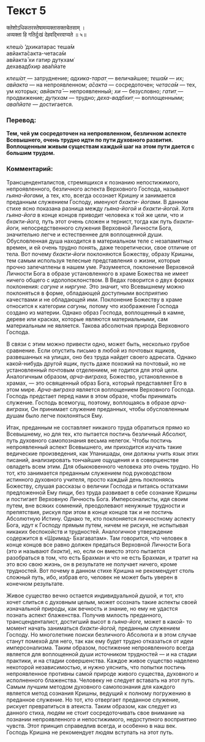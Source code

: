 # Текст 5

क्लेशोऽधिकतरस्तेषामव्यक्तासक्तचेतसाम् ।  
अव्यक्ता हि गतिर्दुःखं देहवद्भिरवाप्यते ॥ ५॥

клеш́о ’дхикатарас теша̄м  
авйакта̄сакта-четаса̄м  
авйакта̄ хи гатир дут̣кхам̇  
дехавадбхир ава̄пйате

_клеш́ат̣_ — затруднение; _адхика-тарат̣_ — величайшее; _теша̄м_ — их; _авйакта_ — на непроявленном; _а̄сакта_ — сосредоточен; _четаса̄м_ — тех, ум которых; _авйакта̄_ — непроявленный; _хи_ — безусловно; _гатит̣_ — продвижение; _дут̣кхам_ — трудно; _деха-вадбхит̣_ — воплощенными; _ава̄пйате_ — достигается.

### Перевод:

**Тем, чей ум сосредоточен на непроявленном, безличном аспекте Всевышнего, очень трудно идти по пути духовного развития. Воплощенным живым существам каждый шаг на этом пути дается с большим трудом.**

### Комментарий:

Трансценденталистов, стремящихся к познанию непостижимого, непроявленного, безличного аспекта Верховного Господа, называют _гьяна-йогами,_ а тех, кто, всегда осознает Кришну и занимается преданным служением Господу, именуют _бхакти- йогами_. В данном стихе ясно показана разница между _гьяна-йогой_ и _бхакти-йогой_. Хотя _гьяна-йога_ в конце концов приводит человека к той же цели, что и _бхакти-йога,_ путь этот очень сложен и тернист, тогда как путь _бхакти-йоги,_ непосредственного служения Верховной Личности Бога, значительно легче и естественнее для воплощенной души. Обусловленная душа находится в материальном теле с незапамятных времен, и ей очень трудно понять, даже теоретически, свое отличие от тела. Вот почему _бхакти-йоги_ поклоняются Божеству, образу Кришны, тем самым используя телесные представления о жизни, которые прочно запечатлены в нашем уме. Разумеется, поклонение Верховной Личности Бога в образе установленного в храме Божества не имеет ничего общего с идолопоклонством. В Ведах говорится о двух формах поклонения: _сагуне_ и _ниргуне._ Это значит, что Всевышнему можно поклоняться в форме, обладающей доступными восприятию качествами и не обладающей ими. Поклонение Божеству в храме относится к категории _сагуны,_ потому что изображение Господа создано из материи. Однако образ Господа, воплощенный в камне, дереве или красках, которые являются материальными, сам материальным не является. Такова абсолютная природа Верховного Господа.

В связи с этим можно привести одно, может быть, несколько грубое сравнение. Если опустить письмо в любой из почтовых ящиков, развешанных на улицах, оно без труда найдет своего адресата. Однако какой-нибудь другой ящик, пусть даже похожий на почтовый, но не установленный почтовым отделением, не годится для этой цели. Аналогичным образом, _арча-виграха,_ Божество, установленное в храмах, — это освященный образ Бога, который представляет Его в этом мире. _Арча-виграха_ является воплощением Верховного Господа. Господь предстает перед нами в этом образе, чтобы принимать служение. Господь всемогущ, поэтому, воплощаясь в образе _арча-виграхи,_ Он принимает служение преданных, чтобы обусловленным душам было легче поклоняться Ему.

Итак, преданным не составляет никакого труда обратиться прямо ко Всевышнему, но для тех, кто пытается постичь безличный Абсолют, путь духовного самопознания весьма нелегок. Чтобы постичь непроявленный аспект Всевышнего, им приходится изучать такие ведические произведения, как Упанишады, они должны учить язык этих писаний, анализировать тончайшие ощущения и в совершенстве овладеть всем этим. Для обыкновенного человека это очень трудно. Но тот, кто занимается преданным служением под руководством истинного духовного учителя, просто каждый день поклоняясь Божеству, слушая рассказы о величии Господа и питаясь остатками предложенной Ему пищи, без труда развивает в себе сознание Кришны и постигает Верховную Личность Бога. Имперсоналисты, идя своим путем, вне всяких сомнений, преодолевают ненужные трудности и препятствия, рискуя при этом в конце концов так и не постичь Абсолютную Истину. Однако те, кто поклоняется личностному аспекту Бога, идут к Господу прямым путем, ничем не рискуя, не испытывая никаких беспокойств и трудностей. Аналогичное утверждение содержится в «Шримад- Бхагаватам». Там говорится, что человек в конце концов все равно должен предаться Верховной Личности Бога (это и называют _бхакти_), но, если он вместо этого пытается разобраться в том, что есть Брахман и что не есть Брахман, и тратит на это всю свою жизнь, он в результате не получает ничего, кроме трудностей. Вот почему в данном стихе Кришна не рекомендует столь сложный путь, ибо, избрав его, человек не может быть уверен в конечном результате.

Живое существо вечно остается индивидуальной душой, и тот, кто хочет слиться с духовным целым, может осознать такие аспекты своей изначальной природы, как вечность и знание, но ему не удастся познать аспект блаженства. Получив милость преданного, трансценденталист, достигший высот в _гьяна-йоге,_ может в какой- то момент начать заниматься _бхакти-йогой,_ преданным служением Господу. Но многолетние поиски безличного Абсолюта и в этом случае станут помехой для него, так как ему будет трудно отказаться от идеи имперсонализма. Таким образом, постижение непроявленного всегда является для воплощенной души источником трудностей — и на стадии практики, и на стадии совершенства. Каждое живое существо наделено некоторой независимостью, и нужно уяснить, что попытки постичь непроявленное противны самой природе живого существа, духовного и исполненного блаженства. Человеку не следует вставать на этот путь. Самым лучшим методом духовного самопознания для каждого является метод сознания Кришны, ведущий к полному погружению в преданное служение. Но тот, кто отвергает преданное служение, рискует превратиться в атеиста. Таким образом, как следует из данного стиха, людям не стоит сосредоточивать свое внимание на познании непроявленного и непостижимого, недоступного восприятию чувств. Этот принцип справедлив всегда, и особенно в наш век. Господь Кришна не рекомендует людям вступать на этот путь.